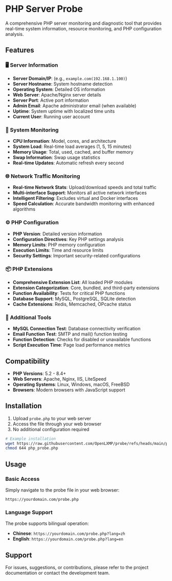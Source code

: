 # PHP Server Probe

A comprehensive PHP server monitoring and diagnostic tool that provides real-time system information, resource monitoring, and PHP configuration analysis.

## Features

### 🖥️ Server Information
- **Server Domain/IP**:  (e.g., `example.com(192.168.1.100)`)
- **Server Hostname**: System hostname detection
- **Operating System**: Detailed OS information
- **Web Server**: Apache/Nginx server details
- **Server Port**: Active port information
- **Admin Email**: Apache administrator email (when available)
- **Uptime**: System uptime with localized time units
- **Current User**: Running user account

### 💾 System Monitoring
- **CPU Information**: Model, cores, and architecture
- **System Load**: Real-time load averages (1, 5, 15 minutes)
- **Memory Usage**: Total, used, cached, and buffer memory
- **Swap Information**: Swap usage statistics
- **Real-time Updates**: Automatic refresh every second

### 🌐 Network Traffic Monitoring
- **Real-time Network Stats**: Upload/download speeds and total traffic
- **Multi-interface Support**: Monitors all active network interfaces
- **Intelligent Filtering**: Excludes virtual and Docker interfaces
- **Speed Calculation**: Accurate bandwidth monitoring with enhanced algorithms

### ⚙️ PHP Configuration
- **PHP Version**: Detailed version information
- **Configuration Directives**: Key PHP settings analysis
- **Memory Limits**: PHP memory configuration
- **Execution Limits**: Time and resource limits
- **Security Settings**: Important security-related configurations

### 📦 PHP Extensions
- **Comprehensive Extension List**: All loaded PHP modules
- **Extension Categorization**: Core, bundled, and third-party extensions
- **Function Availability**: Tests for critical PHP functions
- **Database Support**: MySQL, PostgreSQL, SQLite detection
- **Cache Extensions**: Redis, Memcached, OPcache status

### 🔧 Additional Tools
- **MySQL Connection Test**: Database connectivity verification
- **Email Function Test**: SMTP and mail() function testing
- **Function Detection**: Checks for disabled or unavailable functions
- **Script Execution Time**: Page load performance metrics

## Compatibility

- **PHP Versions**: 5.2 - 8.4+
- **Web Servers**: Apache, Nginx, IIS, LiteSpeed
- **Operating Systems**: Linux, Windows, macOS, FreeBSD
- **Browsers**: Modern browsers with JavaScript support

## Installation

1. Upload `probe.php` to your web server
2. Access the file through your web browser
3. No additional configuration required

```bash
# Example installation
wget https://raw.githubusercontent.com/OpenLXMP/probe/refs/heads/main/probe.php
chmod 644 php_probe.php
```

## Usage

### Basic Access
Simply navigate to the probe file in your web browser:
```
https://yourdomain.com/probe.php
```

### Language Support
The probe supports bilingual operation:
- **Chinese**: `https://yourdomain.com/probe.php?lang=zh`
- **English**: `https://yourdomain.com/probe.php?lang=en`


## Support

For issues, suggestions, or contributions, please refer to the project documentation or contact the development team.